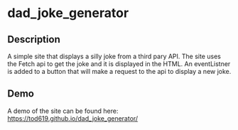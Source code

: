 # dad_joke_generator

## Description

A simple site that displays a silly joke from a third pary API. The site uses the Fetch api to get the joke and it is displayed in the HTML. An eventListner is added to a button that will make a request to the api to display a new joke.

## Demo

A demo of the site can be found here: https://tod619.github.io/dad_joke_generator/

